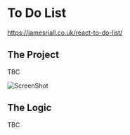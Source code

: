 # To Do List

https://jamesriall.co.uk/react-to-do-list/

## The Project

TBC

![ScreenShot](http://res.cloudinary.com/jamesriall/image/upload/v1513605314/to-do-image_oaywet.png)

## The Logic

TBC